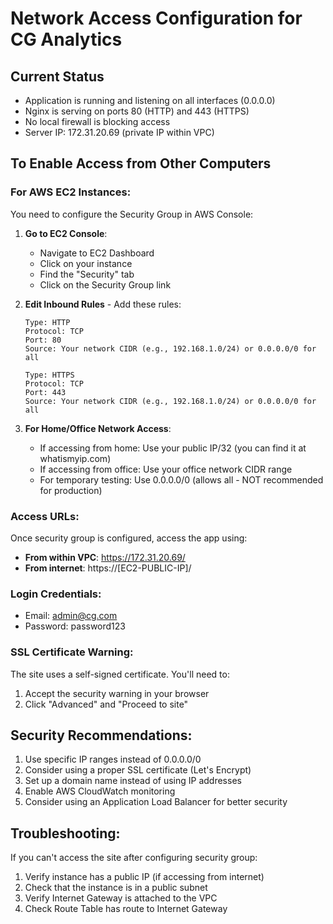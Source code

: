 # Network Access Configuration for CG Analytics

## Current Status
- Application is running and listening on all interfaces (0.0.0.0)
- Nginx is serving on ports 80 (HTTP) and 443 (HTTPS)
- No local firewall is blocking access
- Server IP: 172.31.20.69 (private IP within VPC)

## To Enable Access from Other Computers

### For AWS EC2 Instances:
You need to configure the Security Group in AWS Console:

1. **Go to EC2 Console**:
   - Navigate to EC2 Dashboard
   - Click on your instance
   - Find the "Security" tab
   - Click on the Security Group link

2. **Edit Inbound Rules** - Add these rules:
   ```
   Type: HTTP
   Protocol: TCP
   Port: 80
   Source: Your network CIDR (e.g., 192.168.1.0/24) or 0.0.0.0/0 for all
   
   Type: HTTPS  
   Protocol: TCP
   Port: 443
   Source: Your network CIDR (e.g., 192.168.1.0/24) or 0.0.0.0/0 for all
   ```

3. **For Home/Office Network Access**:
   - If accessing from home: Use your public IP/32 (you can find it at whatismyip.com)
   - If accessing from office: Use your office network CIDR range
   - For temporary testing: Use 0.0.0.0/0 (allows all - NOT recommended for production)

### Access URLs:
Once security group is configured, access the app using:
- **From within VPC**: https://172.31.20.69/
- **From internet**: https://[EC2-PUBLIC-IP]/
  
### Login Credentials:
- Email: admin@cg.com
- Password: password123

### SSL Certificate Warning:
The site uses a self-signed certificate. You'll need to:
1. Accept the security warning in your browser
2. Click "Advanced" and "Proceed to site"

## Security Recommendations:
1. Use specific IP ranges instead of 0.0.0.0/0
2. Consider using a proper SSL certificate (Let's Encrypt)
3. Set up a domain name instead of using IP addresses
4. Enable AWS CloudWatch monitoring
5. Consider using an Application Load Balancer for better security

## Troubleshooting:
If you can't access the site after configuring security group:
1. Verify instance has a public IP (if accessing from internet)
2. Check that the instance is in a public subnet
3. Verify Internet Gateway is attached to the VPC
4. Check Route Table has route to Internet Gateway